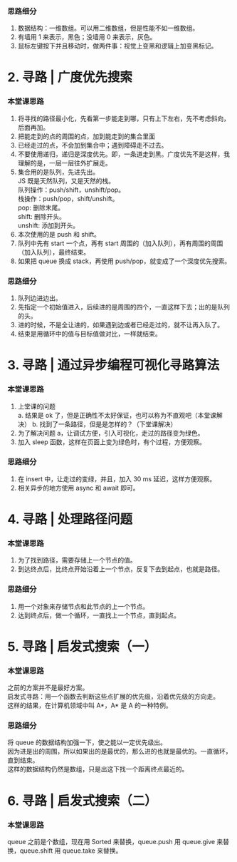 ### 思路细分
1. 数据结构：一维数组。可以用二维数组，但是性能不如一维数组。
2. 有墙用 1 来表示，黑色；没墙用 0 来表示，灰色。
3. 鼠标左键按下并且移动时，做两件事：视觉上变黑和逻辑上加变黑标记。

# 2. 寻路 | 广度优先搜索
### 本堂课思路
1. 将寻找的路径最小化，先看第一步能走到哪，只有上下左右，先不考虑斜向，后面再加。
2. 把能走到的点的周围的点，加到能走到的集合里面
3. 已经走过的点，不会加到集合中；遇到障碍走不过去。
4. 不要使用递归，递归是深度优先。即，一条道走到黑。广度优先不是这样，我理解的是，一层一层往外扩展走。
5. 集合用的是队列，先进先出。  
    JS 既是天然队列，又是天然的栈。  
    队列操作：push/shift，unshift/pop。  
    栈操作：push/pop，shift/unshift。  
    pop: 删除末尾。  
    shift: 删除开头。  
    unshift: 添加到开头。
6. 本次使用的是 push 和 shift。
7. 队列中先有 start 一个点，再有 start 周围的（加入队列），再有周围的周围（加入队列），最终结束。
8. 如果把 queue 换成 stack，再使用 push/pop，就变成了一个深度优先搜索。

### 思路细分
1. 队列边进边出。
2. 先指定一个初始值进入，后续进的是周围的四个，一直这样下去；出的是队列的头。
3. 进的时候，不是全让进的，如果遇到边或者已经走过的，就不让再入队了。
4. 结束是用循环中的值与目标值做对比，一样就结束。

# 3. 寻路 | 通过异步编程可视化寻路算法
### 本堂课思路
1. 上堂课的问题  
    a. 结果是 ok 了，但是正确性不太好保证，也可以称为不直观吧（本堂课解决）
    b. 找到了一条路径，但是是怎样的？（下堂课解决）
2. 为了解决问题 a，让调试方便，引入可视化，走过的路径变为绿色。
3. 加入 sleep 函数，这样在页面上变为绿色时，有个过程，方便观察。

### 思路细分
1. 在 insert 中，让走过的变绿，并且，加入 30 ms 延迟，这样方便观察。
2. 相关异步的地方使用 async 和 await 即可。 

# 4. 寻路 | 处理路径问题
### 本堂课思路
1. 为了找到路径，需要存储上一个节点的值。
2. 到达终点后，比终点开始沿着上一个节点，反复下去到起点，也就是路径。

### 思路细分
1. 用一个对象来存储节点和此节点的上一个节点。
2. 达到终点后，做一个循环，一直找上一个节点，直到起点。

# 5. 寻路 | 启发式搜索（一）
### 本堂课思路
之前的方案并不是最好方案。  
启发式寻路：用一个函数去判断这些点扩展的优先级，沿着优先级的方向走。  
这样的结果，在计算机领域中叫 A*，A* 是 A 的一种特例。

### 思路细分  
将 queue 的数据结构加强一下，使之能以一定优先级出。  
因为进是出的周围，所以如果出的是最优的，那么进的也就是最优的。一直循环，直到结束。  
这样的数据结构仍然是数组，只是出这下找一个距离终点最近的。


# 6. 寻路 | 启发式搜索（二）
### 本堂课思路
queue 之前是个数组，现在用 Sorted 来替换，queue.push 用 queue.give 来替换，queue.shift 用 queue.take 来替换。

